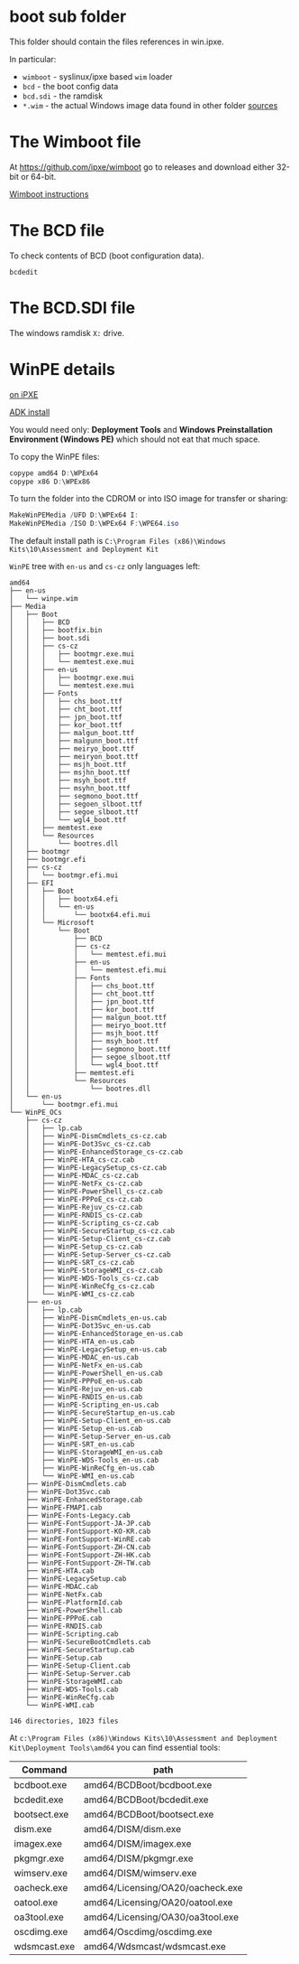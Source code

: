 # boot sub folder

This folder should contain the files references in win.ipxe.

In particular:

* `wimboot` - syslinux/ipxe based `wim` loader
* `bcd` - the boot config data
* `bcd.sdi` - the ramdisk
* `*.wim` - the actual Windows image data found in other folder [sources](../sources)

# The Wimboot file

At https://github.com/ipxe/wimboot go to releases and download either 32-bit or 64-bit.

[Wimboot instructions](https://ipxe.org/wimboot)

# The BCD file

To check contents of BCD (boot configuration data).

```
bcdedit 
```

# The BCD.SDI file

The windows ramdisk `X:` drive.

# WinPE details

[on iPXE](https://ipxe.org/howto/winpe)

[ADK install](https://www.easeus.com/partition-master/create-winpe-bootable-disk-for-all-windows-os.html)

You would need only: __Deployment Tools__ and __Windows Preinstallation Environment (Windows PE)__ which should not eat that much space.

To copy the WinPE files:

```powershell
copype amd64 D:\WPEx64
copype x86 D:\WPEx86
```

To turn the folder into the CDROM or into ISO image for transfer or sharing:

```powershell
MakeWinPEMedia /UFD D:\WPEx64 I:
MakeWinPEMedia /ISO D:\WPEx64 F:\WPE64.iso
```

The default install path is `C:\Program Files (x86)\Windows Kits\10\Assessment and Deployment Kit`

`WinPE` tree with `en-us` and `cs-cz` only languages left:

```
amd64
├── en-us
│   └── winpe.wim
├── Media
│   ├── Boot
│   │   ├── BCD
│   │   ├── bootfix.bin
│   │   ├── boot.sdi
│   │   ├── cs-cz
│   │   │   ├── bootmgr.exe.mui
│   │   │   └── memtest.exe.mui
│   │   ├── en-us
│   │   │   ├── bootmgr.exe.mui
│   │   │   └── memtest.exe.mui
│   │   ├── Fonts
│   │   │   ├── chs_boot.ttf
│   │   │   ├── cht_boot.ttf
│   │   │   ├── jpn_boot.ttf
│   │   │   ├── kor_boot.ttf
│   │   │   ├── malgun_boot.ttf
│   │   │   ├── malgunn_boot.ttf
│   │   │   ├── meiryo_boot.ttf
│   │   │   ├── meiryon_boot.ttf
│   │   │   ├── msjh_boot.ttf
│   │   │   ├── msjhn_boot.ttf
│   │   │   ├── msyh_boot.ttf
│   │   │   ├── msyhn_boot.ttf
│   │   │   ├── segmono_boot.ttf
│   │   │   ├── segoen_slboot.ttf
│   │   │   ├── segoe_slboot.ttf
│   │   │   └── wgl4_boot.ttf
│   │   ├── memtest.exe
│   │   └── Resources
│   │       └── bootres.dll
│   ├── bootmgr
│   ├── bootmgr.efi
│   ├── cs-cz
│   │   └── bootmgr.efi.mui
│   ├── EFI
│   │   ├── Boot
│   │   │   ├── bootx64.efi
│   │   │   └── en-us
│   │   │       └── bootx64.efi.mui
│   │   └── Microsoft
│   │       └── Boot
│   │           ├── BCD
│   │           ├── cs-cz
│   │           │   └── memtest.efi.mui
│   │           ├── en-us
│   │           │   └── memtest.efi.mui
│   │           ├── Fonts
│   │           │   ├── chs_boot.ttf
│   │           │   ├── cht_boot.ttf
│   │           │   ├── jpn_boot.ttf
│   │           │   ├── kor_boot.ttf
│   │           │   ├── malgun_boot.ttf
│   │           │   ├── meiryo_boot.ttf
│   │           │   ├── msjh_boot.ttf
│   │           │   ├── msyh_boot.ttf
│   │           │   ├── segmono_boot.ttf
│   │           │   ├── segoe_slboot.ttf
│   │           │   └── wgl4_boot.ttf
│   │           ├── memtest.efi
│   │           └── Resources
│   │               └── bootres.dll
│   └── en-us
│       └── bootmgr.efi.mui
└── WinPE_OCs
    ├── cs-cz
    │   ├── lp.cab
    │   ├── WinPE-DismCmdlets_cs-cz.cab
    │   ├── WinPE-Dot3Svc_cs-cz.cab
    │   ├── WinPE-EnhancedStorage_cs-cz.cab
    │   ├── WinPE-HTA_cs-cz.cab
    │   ├── WinPE-LegacySetup_cs-cz.cab
    │   ├── WinPE-MDAC_cs-cz.cab
    │   ├── WinPE-NetFx_cs-cz.cab
    │   ├── WinPE-PowerShell_cs-cz.cab
    │   ├── WinPE-PPPoE_cs-cz.cab
    │   ├── WinPE-Rejuv_cs-cz.cab
    │   ├── WinPE-RNDIS_cs-cz.cab
    │   ├── WinPE-Scripting_cs-cz.cab
    │   ├── WinPE-SecureStartup_cs-cz.cab
    │   ├── WinPE-Setup-Client_cs-cz.cab
    │   ├── WinPE-Setup_cs-cz.cab
    │   ├── WinPE-Setup-Server_cs-cz.cab
    │   ├── WinPE-SRT_cs-cz.cab
    │   ├── WinPE-StorageWMI_cs-cz.cab
    │   ├── WinPE-WDS-Tools_cs-cz.cab
    │   ├── WinPE-WinReCfg_cs-cz.cab
    │   └── WinPE-WMI_cs-cz.cab
    ├── en-us
    │   ├── lp.cab
    │   ├── WinPE-DismCmdlets_en-us.cab
    │   ├── WinPE-Dot3Svc_en-us.cab
    │   ├── WinPE-EnhancedStorage_en-us.cab
    │   ├── WinPE-HTA_en-us.cab
    │   ├── WinPE-LegacySetup_en-us.cab
    │   ├── WinPE-MDAC_en-us.cab
    │   ├── WinPE-NetFx_en-us.cab
    │   ├── WinPE-PowerShell_en-us.cab
    │   ├── WinPE-PPPoE_en-us.cab
    │   ├── WinPE-Rejuv_en-us.cab
    │   ├── WinPE-RNDIS_en-us.cab
    │   ├── WinPE-Scripting_en-us.cab
    │   ├── WinPE-SecureStartup_en-us.cab
    │   ├── WinPE-Setup-Client_en-us.cab
    │   ├── WinPE-Setup_en-us.cab
    │   ├── WinPE-Setup-Server_en-us.cab
    │   ├── WinPE-SRT_en-us.cab
    │   ├── WinPE-StorageWMI_en-us.cab
    │   ├── WinPE-WDS-Tools_en-us.cab
    │   ├── WinPE-WinReCfg_en-us.cab
    │   └── WinPE-WMI_en-us.cab
    ├── WinPE-DismCmdlets.cab
    ├── WinPE-Dot3Svc.cab
    ├── WinPE-EnhancedStorage.cab
    ├── WinPE-FMAPI.cab
    ├── WinPE-Fonts-Legacy.cab
    ├── WinPE-FontSupport-JA-JP.cab
    ├── WinPE-FontSupport-KO-KR.cab
    ├── WinPE-FontSupport-WinRE.cab
    ├── WinPE-FontSupport-ZH-CN.cab
    ├── WinPE-FontSupport-ZH-HK.cab
    ├── WinPE-FontSupport-ZH-TW.cab
    ├── WinPE-HTA.cab
    ├── WinPE-LegacySetup.cab
    ├── WinPE-MDAC.cab
    ├── WinPE-NetFx.cab
    ├── WinPE-PlatformId.cab
    ├── WinPE-PowerShell.cab
    ├── WinPE-PPPoE.cab
    ├── WinPE-RNDIS.cab
    ├── WinPE-Scripting.cab
    ├── WinPE-SecureBootCmdlets.cab
    ├── WinPE-SecureStartup.cab
    ├── WinPE-Setup.cab
    ├── WinPE-Setup-Client.cab
    ├── WinPE-Setup-Server.cab
    ├── WinPE-StorageWMI.cab
    ├── WinPE-WDS-Tools.cab
    ├── WinPE-WinReCfg.cab
    └── WinPE-WMI.cab

146 directories, 1023 files
```

At `c:\Program Files (x86)\Windows Kits\10\Assessment and Deployment Kit\Deployment Tools\amd64` you can find essential tools:

| Command      | path                             |
|--------------|----------------------------------|
| bcdboot.exe  | amd64/BCDBoot/bcdboot.exe        |
| bcdedit.exe  | amd64/BCDBoot/bcdedit.exe        |
| bootsect.exe | amd64/BCDBoot/bootsect.exe       |
| dism.exe     | amd64/DISM/dism.exe              |
| imagex.exe   | amd64/DISM/imagex.exe            |
| pkgmgr.exe   | amd64/DISM/pkgmgr.exe            |
| wimserv.exe  | amd64/DISM/wimserv.exe           |
| oacheck.exe  | amd64/Licensing/OA20/oacheck.exe |
| oatool.exe   | amd64/Licensing/OA20/oatool.exe  |
| oa3tool.exe  | amd64/Licensing/OA30/oa3tool.exe |
| oscdimg.exe  | amd64/Oscdimg/oscdimg.exe        |
| wdsmcast.exe | amd64/Wdsmcast/wdsmcast.exe      |